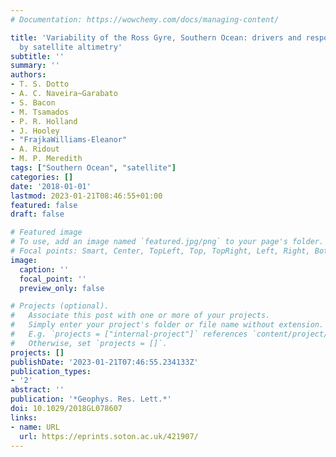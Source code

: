 ```yaml
---
# Documentation: https://wowchemy.com/docs/managing-content/

title: 'Variability of the Ross Gyre, Southern Ocean: drivers and responses revealed
  by satellite altimetry'
subtitle: ''
summary: ''
authors:
- T. S. Dotto
- A. C. Naveira~Garabato
- S. Bacon
- M. Tsamados
- P. R. Holland
- J. Hooley
- "FrajkaWilliams-Eleanor"
- A. Ridout
- M. P. Meredith
tags: ["Southern Ocean", "satellite"]
categories: []
date: '2018-01-01'
lastmod: 2023-01-21T08:46:55+01:00
featured: false
draft: false

# Featured image
# To use, add an image named `featured.jpg/png` to your page's folder.
# Focal points: Smart, Center, TopLeft, Top, TopRight, Left, Right, BottomLeft, Bottom, BottomRight.
image:
  caption: ''
  focal_point: ''
  preview_only: false

# Projects (optional).
#   Associate this post with one or more of your projects.
#   Simply enter your project's folder or file name without extension.
#   E.g. `projects = ["internal-project"]` references `content/project/deep-learning/index.md`.
#   Otherwise, set `projects = []`.
projects: []
publishDate: '2023-01-21T07:46:55.234133Z'
publication_types:
- '2'
abstract: ''
publication: '*Geophys. Res. Lett.*'
doi: 10.1029/2018GL078607
links:
- name: URL
  url: https://eprints.soton.ac.uk/421907/
---
```

